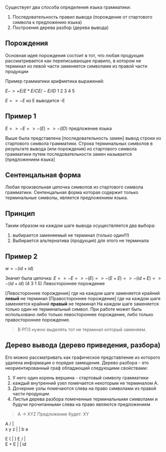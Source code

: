 Существует два способа определения языка грамматики:
1. Последовательность правил вывода (порождение от стартового символа к предложению языка)
2. Построения дерева разбор (дерева вывода)

## Порождения
Основная идея порождения состоит в тот, что любая продукция рассматривается как переписывающее правило, в котором не терминал из левой части заменяется символами из правой части продукции 

Пример грамматики арифметика выражений:

$E  -> +E /E * E / CE / -E / ID$
       1        2       3      4      5

$E => -E$
из E выводится -E

## Пример 1
$E => -E => -(E) => -(ID)$ предложение языка

Выше была представлена [последовательность замен] вывод строки из стартового символа грамматики.
Строка терминальных символов в результате вывода (или порождения) из стартового символа грамматики путем последовательности замен называется [предложением языка]

## Cентенцальная форма
Любая произвольная цепочка символов из стартового символа грамматики. 
Cентенцальная форма которая содержит только терминальные символы, является предложением языка. 

## Принцип
Таким образом на каждом шаге вывода осуществляется два выбора:
1. выбирается заменяемый не терминал (только один!!!)
2. Выбирается альтернатива (продукция) для этого не терминала

## Пример 2 
$w = -(id+id)$ 

Значит была цепочка:
$E => -E => -(E) => -(E+E) => -(id+E) => -(id+id)$
(4 3 1 5) Левостороннее порождение

[Левостороннее порождение] где на каждом шаге заменяется крайний **левый** не терминал
[Правостороннее порождение] где на каждом шаге заменяется крайний **правый** не терминал 
На каждом шаге заменяется только один не терминальный символ.
При работе может быть использовано либо только левостороннее порождение, либо только правостороннее порождение. 

> В РПЗ нужно выделять тот не терминал который заменяем. 

## Дерево вывода (дерево приведения, разбора)
Его можно рассматривать как графическое представление из которого удалена информация о порядке замещения.
Дерево разбора - это неориентированный граф обладающий следующими свойствами:
1. У него один корень вершина - стартовый символу грамматики
2. каждый внутренний узел помечается некоторым не терминалом A.
3. Дочерние узлы помечаются слева на право символами из правой части продукции 
4. Листья дерева разбора помеченные терминальными символами и будучи прочитанными слева на право являются предложением 
>A -> XYZ      Предложение будет: XY
>
   A
 /  |  \
x  y   z
|        |
b       a

   E
 ( | )
   E
 / | \
E + E
|      |
id    